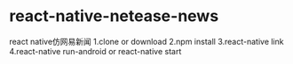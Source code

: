 # react-native-netease-news
react native仿网易新闻
1.clone or download
2.npm install
3.react-native link
4.react-native run-android or react-native start
